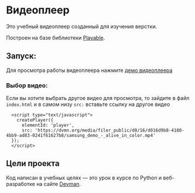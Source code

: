 # Видеоплеер

Это учебный видеоплеер созданный для изучения верстки.

Построен на базе библиотеки [Playable](https://wix.github.io/playable/).
## Запуск:

Для просмотра работы видеоплеера нажмите [демо видеоплеера](https://darinaanikeeva.github.io/video_player/)

### Выбор видео:

Если вы хотите выбрать другое видео для просмотра, то зайдите в файл `index.html`
и в самом низу `src:` вставьте ссылку на другое видео

```
  <script type="text/javascript">
    createPlayer({
      elementId: 'player',
      src: 'https://dvmn.org/media/filer_public/d0/16/d016d9b8-4180-4bb9-ad83-0241f61627b8/samsung_demo_-_alive_in_color.mp4'
  });
  </script>
```
## Цели проекта

Код написан в учебных целях — это урок в курсе по Python и веб-разработке на сайте [Devman](https://dvmn.org).